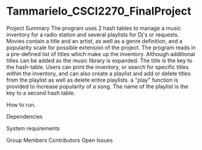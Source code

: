 # Tammarielo_CSCI2270_FinalProject

Project Summary
The program uses 2 hash tables to manage a music inventory for a radio station and several playlists for Dj's or requests.
Movies contain a title and an artist, as well as a genre definition, and a popularity scale for possible extension of the project. The program reads in a pre-defined list of titles which make up the inventory. Although additional titles can be added as the music library is expanded. The title is the key to the hash-table. Users can print the inventory, or search for specific titles within the inventory, and can also create a playlist and add or delete titles from the playlist as well as delete entire playlists. a "play" function is provided to increase popularity of a song. The name of the playlist is the key to a second hash table.




How to run.









Dependencies





System requirements 



Group Members 
Contributors
Open Issues

